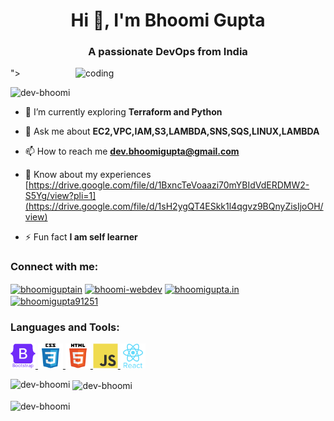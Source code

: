 <h1 align="center">Hi 👋, I'm Bhoomi Gupta</h1>
<h3 align="center">A passionate DevOps from India</h3>
<img align="right" alt="coding" width="400" src="https://media.giphy.com/media/v1.Y2lkPTc5MGI3NjExd290MjVtYWI5aHdpY2pmOWF0cHp6eHc0dnR4aDU2NzZzaGN4Y2ZwYyZlcD12MV9pbnRlcm5hbF9naWZfYnlfaWQmY3Q9Zw/2IudUHdI075HL02Pkk/giphy.gif"

">
<p align="left"> <img src="https://komarev.com/ghpvc/?username=dev-bhoomi&label=Profile%20views&color=0e75b6&style=flat" alt="dev-bhoomi" /> </p>

- 🌱 I’m currently exploring **Terraform and Python**

- 💬 Ask me about **EC2,VPC,IAM,S3,LAMBDA,SNS,SQS,LINUX,LAMBDA**

- 📫 How to reach me **dev.bhoomigupta@gmail.com**

- 📄 Know about my experiences [https://drive.google.com/file/d/1BxncTeVoaazi70mYBIdVdERDMW2-S5Yg/view?pli=1](https://drive.google.com/file/d/1sH2ygQT4ESkk1l4qgvz9BQnyZisIjoOH/view)

- ⚡ Fun fact **I am self learner**

<h3 align="left">Connect with me:</h3>
<p align="left">
<a href="https://twitter.com/bhoomiguptain" target="blank"><img align="center" src="https://raw.githubusercontent.com/rahuldkjain/github-profile-readme-generator/master/src/images/icons/Social/twitter.svg" alt="bhoomiguptain" height="30" width="40" /></a>
<a href="https://linkedin.com/in/bhoomi-webdev" target="blank"><img align="center" src="https://raw.githubusercontent.com/rahuldkjain/github-profile-readme-generator/master/src/images/icons/Social/linked-in-alt.svg" alt="bhoomi-webdev" height="30" width="40" /></a>
<a href="https://medium.com/bhoomigupta.in" target="blank"><img align="center" src="https://raw.githubusercontent.com/rahuldkjain/github-profile-readme-generator/master/src/images/icons/Social/medium.svg" alt="bhoomigupta.in" height="30" width="40" /></a>
<a href="https://www.hackerrank.com/bhoomigupta91251" target="blank"><img align="center" src="https://raw.githubusercontent.com/rahuldkjain/github-profile-readme-generator/master/src/images/icons/Social/hackerrank.svg" alt="bhoomigupta91251" height="30" width="40" /></a>
</p>

<h3 align="left">Languages and Tools:</h3>
<p align="left"> <a href="https://getbootstrap.com" target="_blank" rel="noreferrer"> <img src="https://raw.githubusercontent.com/devicons/devicon/master/icons/bootstrap/bootstrap-plain-wordmark.svg" alt="bootstrap" width="40" height="40"/> </a> <a href="https://www.w3schools.com/css/" target="_blank" rel="noreferrer"> <img src="https://raw.githubusercontent.com/devicons/devicon/master/icons/css3/css3-original-wordmark.svg" alt="css3" width="40" height="40"/> </a> <a href="https://www.w3.org/html/" target="_blank" rel="noreferrer"> <img src="https://raw.githubusercontent.com/devicons/devicon/master/icons/html5/html5-original-wordmark.svg" alt="html5" width="40" height="40"/> </a> <a href="https://developer.mozilla.org/en-US/docs/Web/JavaScript" target="_blank" rel="noreferrer"> <img src="https://raw.githubusercontent.com/devicons/devicon/master/icons/javascript/javascript-original.svg" alt="javascript" width="40" height="40"/> </a> <a href="https://reactjs.org/" target="_blank" rel="noreferrer"> <img src="https://raw.githubusercontent.com/devicons/devicon/master/icons/react/react-original-wordmark.svg" alt="react" width="40" height="40"/> </a> </p>

<p><img align="left" src="https://github-readme-stats.vercel.app/api/top-langs?username=dev-bhoomi&show_icons=true&locale=en&layout=compact" alt="dev-bhoomi" /></p>

<p>&nbsp;<img align="center" src="https://github-readme-stats.vercel.app/api?username=dev-bhoomi&show_icons=true&locale=en" alt="dev-bhoomi" /></p>

<p><img align="center" src="https://github-readme-streak-stats.herokuapp.com/?user=dev-bhoomi&" alt="dev-bhoomi" /></p>
